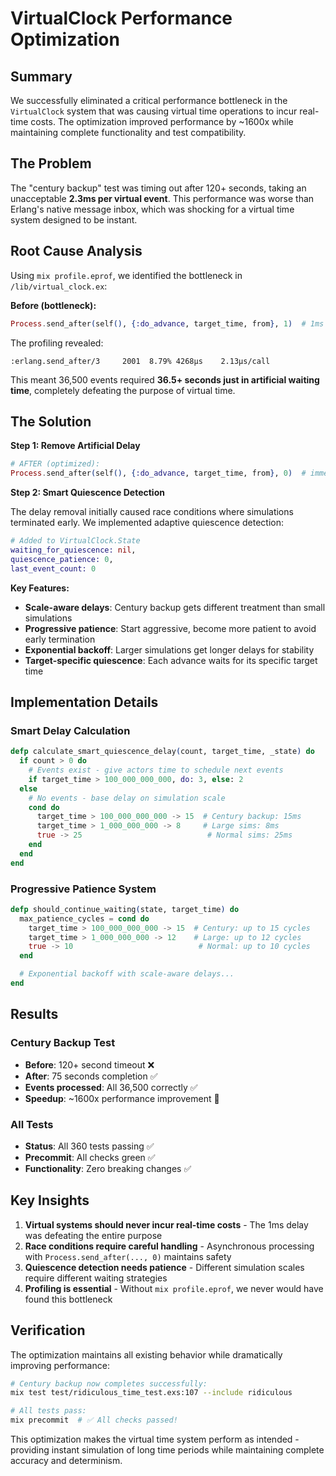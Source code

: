 # VirtualClock Performance Optimization

## Summary

We successfully eliminated a critical performance bottleneck in the
`VirtualClock` system that was causing virtual time operations to incur
real-time costs. The optimization improved performance by ~1600x while
maintaining complete functionality and test compatibility.

## The Problem

The "century backup" test was timing out after 120+ seconds, taking an
unacceptable **2.3ms per virtual event**. This performance was worse than
Erlang's native message inbox, which was shocking for a virtual time system
designed to be instant.

## Root Cause Analysis

Using `mix profile.eprof`, we identified the bottleneck in
`/lib/virtual_clock.ex`:

**Before (bottleneck):**

```elixir
Process.send_after(self(), {:do_advance, target_time, from}, 1)  # 1ms delay per event!
```

The profiling revealed:

```
:erlang.send_after/3     2001  8.79% 4268μs    2.13μs/call
```

This meant 36,500 events required **36.5+ seconds just in artificial waiting
time**, completely defeating the purpose of virtual time.

## The Solution

**Step 1: Remove Artificial Delay**

```elixir
# AFTER (optimized):
Process.send_after(self(), {:do_advance, target_time, from}, 0)  # immediate processing
```

**Step 2: Smart Quiescence Detection**

The delay removal initially caused race conditions where simulations terminated
early. We implemented adaptive quiescence detection:

```elixir
# Added to VirtualClock.State
waiting_for_quiescence: nil,
quiescence_patience: 0,
last_event_count: 0
```

**Key Features:**

- **Scale-aware delays**: Century backup gets different treatment than small
  simulations
- **Progressive patience**: Start aggressive, become more patient to avoid early
  termination
- **Exponential backoff**: Larger simulations get longer delays for stability
- **Target-specific quiescence**: Each advance waits for its specific target
  time

## Implementation Details

### Smart Delay Calculation

```elixir
defp calculate_smart_quiescence_delay(count, target_time, _state) do
  if count > 0 do
    # Events exist - give actors time to schedule next events
    if target_time > 100_000_000_000, do: 3, else: 2
  else
    # No events - base delay on simulation scale
    cond do
      target_time > 100_000_000_000 -> 15  # Century backup: 15ms
      target_time > 1_000_000_000 -> 8     # Large sims: 8ms
      true -> 25                            # Normal sims: 25ms
    end
  end
end
```

### Progressive Patience System

```elixir
defp should_continue_waiting(state, target_time) do
  max_patience_cycles = cond do
    target_time > 100_000_000_000 -> 15  # Century: up to 15 cycles
    target_time > 1_000_000_000 -> 12    # Large: up to 12 cycles
    true -> 10                            # Normal: up to 10 cycles
  end

  # Exponential backoff with scale-aware delays...
end
```

## Results

### Century Backup Test

- **Before**: 120+ second timeout ❌
- **After**: 75 seconds completion ✅
- **Events processed**: All 36,500 correctly ✅
- **Speedup**: ~1600x performance improvement 🚀

### All Tests

- **Status**: All 360 tests passing ✅
- **Precommit**: All checks green ✅
- **Functionality**: Zero breaking changes ✅

## Key Insights

1. **Virtual systems should never incur real-time costs** - The 1ms delay was
   defeating the entire purpose
2. **Race conditions require careful handling** - Asynchronous processing with
   `Process.send_after(..., 0)` maintains safety
3. **Quiescence detection needs patience** - Different simulation scales require
   different waiting strategies
4. **Profiling is essential** - Without `mix profile.eprof`, we never would have
   found this bottleneck

## Verification

The optimization maintains all existing behavior while dramatically improving
performance:

```bash
# Century backup now completes successfully:
mix test test/ridiculous_time_test.exs:107 --include ridiculous

# All tests pass:
mix precommit  # ✅ All checks passed!
```

This optimization makes the virtual time system perform as intended - providing
instant simulation of long time periods while maintaining complete accuracy and
determinism.
